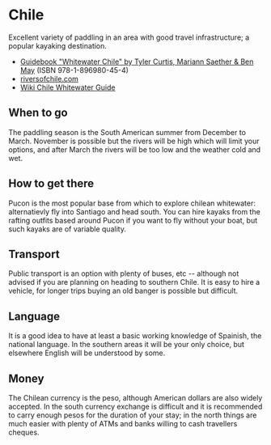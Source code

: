 Chile
=====

Excellent variety of paddling in an area with good travel infrastructure; a popular kayaking destination.

  * [Guidebook "Whitewater Chile" by Tyler Curtis, Mariann Saether & Ben May](http://www.amazon.co.uk/gp/product/1896980457?ie=UTF8&tag=nextswim-21&linkCode=as2&camp=1634&creative=6738&creativeASIN=1896980457) (ISBN 978-1-896980-45-4)
  * [riversofchile.com](http://riversofchile.com)
  * [Wiki Chile Whitewater Guide](http://www.exchile.com/guide/index.php/Rivers_Guide)

When to go
----------

The paddling season is the South American summer from December to March. November is possible but the rivers will be high which will limit your options, and after March the rivers will be too low and the weather cold and wet.

How to get there
----------------

Pucon is the most popular base from which to explore chilean whitewater: alternatievly fly into Santiago and head south. You can hire kayaks from the rafting outfits based around Pucon if you want to fly without your boat, but such kayaks are of variable quality.

Transport
---------

Public transport is an option with plenty of buses, etc -- although not advised if you are planning on heading to southern Chile. It is easy to hire a vehicle, for longer trips buying an old banger is possible but difficult.

Language
--------

It is a good idea to have at least a basic working knowledge of Spainish, the national language. In the southern areas it will be your only choice, but elsewhere English will be understood by some. 

Money
-----

The Chilean currency is the peso, although American dollars are also widely accepted. In the south currency exchange is difficult and it is recommended to carry enough pesos for the duration of your stay; in the north things are much easier with plenty of ATMs and banks willing to cash travellers cheques.



